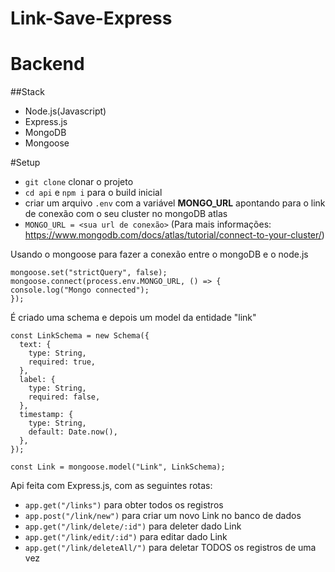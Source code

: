 # Link-Save-Express

# Backend

##Stack
- Node.js(Javascript)
- Express.js
- MongoDB
- Mongoose

#Setup
- ``git clone`` clonar o projeto
- ``cd api`` e ``npm i`` para o build inicial
- criar um arquivo ``.env`` com a variável **MONGO_URL** apontando para o link de conexão com o seu cluster no mongoDB atlas 
- ``MONGO_URL = <sua url de conexão>`` (Para mais informações: https://www.mongodb.com/docs/atlas/tutorial/connect-to-your-cluster/)



Usando o mongoose para fazer a conexão entre o mongoDB e o node.js
```
mongoose.set("strictQuery", false);
mongoose.connect(process.env.MONGO_URL, () => {
console.log("Mongo connected");
});
```
É criado uma schema e depois um model da entidade "link"

```
const LinkSchema = new Schema({
  text: {
    type: String,
    required: true,
  },
  label: {
    type: String,
    required: false,
  },
  timestamp: {
    type: String,
    default: Date.now(),
  },
});

const Link = mongoose.model("Link", LinkSchema);
```
Api feita com Express.js, com as seguintes rotas:
- ``app.get("/links")`` para obter todos os registros
- ``app.post("/link/new")`` para criar um novo Link no banco de dados
- ``app.get("/link/delete/:id")`` para deleter dado Link 
- ``app.get("/link/edit/:id")`` para editar dado Link
- ``app.get("/link/deleteAll/")`` para deletar TODOS os registros de uma vez





